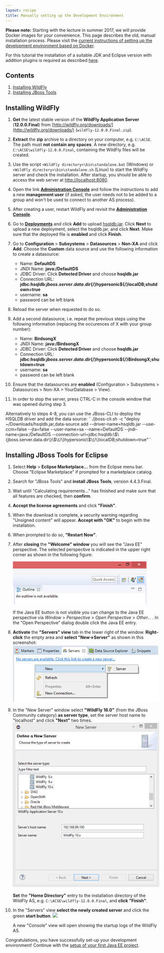 ```yaml
---
layout: recipe
title: Manually setting up the Development Environment
---
```


**Please note:** Starting with the lecture in summer 2017, we will provide Docker images for your convenience. This page describes the old, manual installation process. Please visit the [current instructions of setting up the development environment based on Docker](010_setting_up_environment_with_docker.html).

For this tutorial the installation of a suitable JDK and Eclipse version with addition plugins is required as described [here](010_setting_up_environment_with_docker.html).

## Contents

1. [Installing WildFly](#wildfly)
1. [Installing JBoss Tools](#jbosstools)

## <a id="wildfly" name="wildfly" />Installing WildFly

1. **Get** the latest stable version of the **WildFly Application Server** (**12.0.0.Final**) from [http://wildfly.org/downloads/](http://wildfly.org/downloads/) (``wildfly-12.0.0.Final.zip``).
1. **Extract** the **zip** archive to a directory on your computer, e.g. ``C:\ACSE``. The path must **not contain any spaces**. A new directory, e.g. ``C:\ACSE\wildfly-12.0.0.Final``, containing the WildFly files will be created.
1. Use the script ``<WildFly directory>\bin\standalone.bat`` (Windows) or ``<WildFly directory>\bin\standalone.sh`` (Linux) to start the WildFly server and check the installation. After startup, you should be able to access the web server at [http://localhost:8080](http://localhost:8080).
1. Open the link [**Administration Console**](http://localhost:8080/console) and follow the instructions to add a new **management user** (if asked, the user needs not to be added to a group and won't be used to connect to another AS process).
1. After creating a user, restart WildFly and revisit the [**Administration Console**](http://localhost:8080/console).
1. Go to [**Deployments**](http://localhost:9990/console/App.html#standalone-deployments) and click **Add** to upload [hsqldb.jar](hsqldb.jar). Click **Next** to upload a new deployment, select the hsqldb.jar, and click **Next**. Make sure that the deployed file is **enabled** and click **Finish**.
1. Go to **Configuration** > **Subsystems** > **Datasources** > **Non-XA** and click **Add**. Choose the **Custom** data source and use the following information to create a datasource:

   * Name: **DefaultDS**
   * JNDI Name: **java:/DefaultDS**
   * JDBC Driver: Click **Detected Driver** and choose **hsqldb.jar**
   * Connection URL: **jdbc:hsqldb:${jboss.server.data.dir}${/}hypersonic${/}localDB;shutdown=true**
   * username: **sa**
   * password can be left blank

1. Reload the server when requested to do so.
1. Add a second datasource, i.e. repeat the previous steps using the following information (replacing the occurences of X with your group number):

    * Name: **BirdsongX**
    * JNDI Name: **java:/BirdsongX**
    * JDBC Driver: Click **Detected Driver** and choose **hsqldb.jar**
    * Connection URL: **jdbc:hsqldb:${jboss.server.data.dir}${/}hypersonic${/}BirdsongX;shutdown=true**
    * username: **sa**
    * password can be left blank

1. Ensure that the datasources are **enabled** (Configuration > Subsystems > Datasources > Non-XA > YourDatabase > View).
1. In order to stop the server, press CTRL-C in the console window that was opened during step 3.

<div class="footnote" markdown="1">
Alternatively to steps 4-8, you can use the JBoss-CLI to deploy the HSQLDB driver and add the data source: ``./jboss-cli.sh -c "deploy ~/Downloads/hsqldb.jar,data-source add --driver-name=hsqldb.jar --use-ccm=false --jta=false --user-name=sa --name=DefaultDS --jndi-name=java:/DefaultDS --connection-url=jdbc:hsqldb:\$\{jboss.server.data.dir\}\$\{/\}hypersonic\$\{/\}localDB;shutdown=true"``
</div>

## <a id="jbosstools" name="jbosstools" />Installing JBoss Tools for Eclipse

1. Select **Help** > **Eclipse Marketplace...** from the Eclipse menu bar. Choose "Eclipse Marketplace" if prompted for a marketplace catalog.
1. Search for "JBoss Tools" and **install JBoss Tools**, version 4.4.3.Final.
1. Wait until "Calculating requirements..." has finished and make sure that all features are checked, then **confirm**.
1. **Accept the license agreements** and click **"Finish"**.
1. When the download is complete, a security warning regarding "Unsigned content" will appear. **Accept with "OK"** to begin with the installation.
1. When prompted to do so, **"Restart Now"**.
1. After **closing** the **"Welcome" window** you will see the "Java EE" perspective. The selected perspective is indicated in the upper right corner as shown in the following figure:

    ![](images/eclipse_jee_perspective.png)

   If the Java EE button is not visible you can change to the Java EE perspective via *Window* > *Perspective* > *Open Perspective* > *Other...* . In the "Open Perspective" dialog double click the Java EE entry.
1. **Activate** the **"Servers" view** tab in the lower right of the window. **Right-click** the empty area and **select "New-&gt;Server"** as shown in this screenshot:
    ![](images/eclipse_server_view.png)
1. In the "New Server" window select **"WildFly 16.0"** (from the JBoss Community category) **as server type**, set the server host name to "localhost" and click **"Next"** two times.
    ![](images/eclipse_new_server.png)

   **Set** the **"Home Directory"** entry to the installation directory of the WildFly AS, e.g. ``C:\ACSE\wildfly-12.0.0.Final``, and **click "Finish"**.
1. In the "Servers" view **select the newly created server** and click the green **start button**.
    ![](images/eclipse_server_start.png)

   A new "Console" view will open showing the startup logs of the WildFly AS.

Congratulations, you have successfully set-up your development environment!
Continue with the [setup of your first Java EE project](020_tutorial_jboss_project.html).
